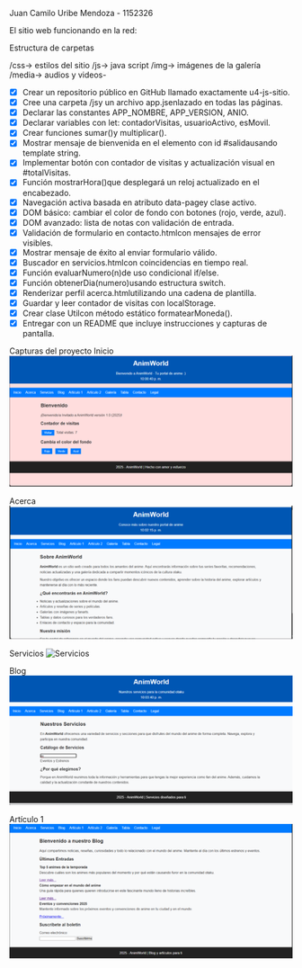 Juan Camilo Uribe Mendoza - 1152326

El sitio web funcionando en la red: 

Estructura de carpetas

/css→ estilos del sitio /js→ java script   /img→ imágenes de la galería /media→ audios y videos- 

- [x] Crear un repositorio público en GitHub llamado exactamente u4-js-sitio.
- [x] Cree una carpeta /jsy un archivo app.jsenlazado en todas las páginas.
- [x] Declarar las constantes APP_NOMBRE, APP_VERSION, ANIO.
- [x] Declarar variables con let: contadorVisitas, usuarioActivo, esMovil.
- [x] Crear funciones sumar()y multiplicar().
- [x] Mostrar mensaje de bienvenida en el elemento con id #salidausando template string.
- [x] Implementar botón con contador de visitas y actualización visual en #totalVisitas.
- [x] Función mostrarHora()que desplegará un reloj actualizado en el encabezado.
- [x] Navegación activa basada en atributo data-pagey clase activo.
- [x] DOM básico: cambiar el color de fondo con botones (rojo, verde, azul).
- [x] DOM avanzado: lista de notas con validación de entrada.
- [x] Validación de formulario en contacto.htmlcon mensajes de error visibles.
- [x] Mostrar mensaje de éxito al enviar formulario válido.
- [x] Buscador en servicios.htmlcon coincidencias en tiempo real.
- [x] Función evaluarNumero(n)de uso condicional if/else.
- [x] Función obtenerDia(numero)usando estructura switch.
- [x] Renderizar perfil acerca.htmlutilizando una cadena de plantilla.
- [x] Guardar y leer contador de visitas con localStorage.
- [x] Crear clase Utilcon método estático formatearMoneda().
- [x] Entregar con un README que incluye instrucciones y capturas de pantalla.

Capturas del proyecto
 Inicio
![Inicio](img/index.png)

Acerca
![Acerca](img/acerca.png)

 Servicios
![Servicios](img/servicios.png)

 Blog
![Blog](img/blog.png)

 Artículo 1
![Artículo 1](img/articulo1.png)


